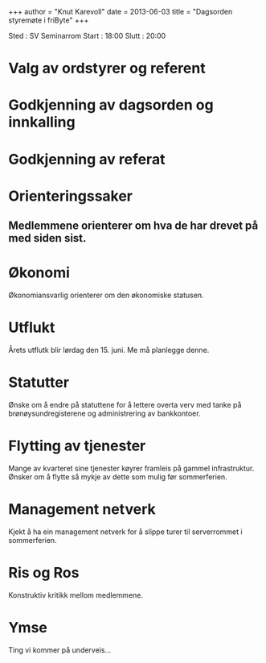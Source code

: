 +++
author = "Knut Karevoll"
date = 2013-06-03
title = "Dagsorden styremøte i friByte"
+++

Sted : SV Seminarrom Start : 18:00 Slutt : 20:00

# Valg av ordstyrer og referent

# Godkjenning av dagsorden og innkalling

# Godkjenning av referat

# Orienteringssaker

## Medlemmene orienterer om hva de har drevet på med siden sist.

# Økonomi

Økonomiansvarlig orienterer om den økonomiske statusen.

# Utflukt

Årets utflutk blir lørdag den 15. juni. Me må planlegge denne.

# Statutter

Ønske om å endre på statuttene for å lettere overta verv med tanke på
brønøysundregisterene og administrering av bankkontoer.

# Flytting av tjenester

Mange av kvarteret sine tjenester køyrer framleis på gammel
infrastruktur. Ønsker om å flytte så mykje av dette som mulig før
sommerferien.

# Management netverk

Kjekt å ha ein management netverk for å slippe turer til serverrommet i
sommerferien.

# Ris og Ros

Konstruktiv kritikk mellom medlemmene.

# Ymse

Ting vi kommer på underveis...
